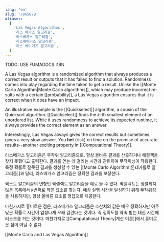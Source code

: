 ```yaml
---
lang: 'en'
slug: '/86587B'
aliases:
  [
    'Las Vegas Algorithms',
    '라스 베가스 알고리즘',
    '라스베가스 알고리즘',
    '라스베이거스 알고리즘',
    '라스 베이거즈 알고리즘',
  ]
---
```



TODO: USE FUMADOCS I18N

<div lang='en-US'>

A Las Vegas algorithm is a randomized algorithm that always produces a correct result or outputs that it has failed to find a solution. Randomness comes into play regarding the time taken to get a result. Unlike the [[Monte Carlo Algorithm|Monte Carlo algorithms]], which may produce incorrect results with a certain [[probability]], a Las Vegas algorithm ensures that it is correct when it does have an impact.

An illustrative example is the [[Quickselect]] algorithm, a cousin of the Quicksort algorithm. [[Quickselect]] finds the $k$-th smallest element of an unordered list. While it uses randomness to achieve its expected runtime, it always provides the correct element as an answer.

Interestingly, Las Vegas always gives the correct results but sometimes gives a very slow answer. You **bet** (risk) on time on the promise of accurate results--another exciting property in [[Computational Theory]].

</div>


<div lang='ko-KR'>

라스베가스 알고리즘은 무작위 알고리즘으로, 항상 올바른 결과를 산출하거나 해결책을 찾지 못했다고 출력한다. 결과를 얻는 데 걸리는 시간과 관련하여 무작위성이 작용한다. 특정 확률로 잘못된 결과를 생성할 수 있는 [[Monte Carlo Algorithm|몬테카를로 알고리즘]]과 달리, 라스베가스 알고리즘은 정확한 결과를 보장한다.

퀵소트 알고리즘의 변형인 퀵셀렉트 알고리즘을 예로 들 수 있다. 퀵셀렉트는 정렬되지 않은 목록에서 $k$번째로 작은 요소를 찾는다. 예상 실행 시간을 달성하기 위해 무작위성을 사용하지만, 항상 올바른 요소를 정답으로 제공한다.

마찬가지로 흥미로운 점은, 라스베가스 알고리즘은 추산치의 값은 매우 정확하지만 아주 낮은 확률로 시간이 엄청나게 오래 걸린다는 것이다. 즉 정확도를 약속 받는 대신 시간에 리스크를 거는 것이다. 마찬가지로 [[Computational Theory|계산 이론]]에서 흥미로운 점이 아닐 수 없다.

</div>


[[Monte Carlo and Las Vegas Algorithm]]
